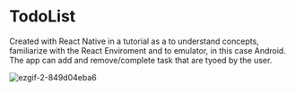 # TodoList 

Created with React Native in a tutorial as a to understand concepts, familiarize with the React Enviroment and 
to emulator, in this case Android. The app can add and remove/complete task that are tyoed by the user.


![ezgif-2-849d04eba6](https://user-images.githubusercontent.com/65458679/193944629-4a47c3ca-d2ca-4dd7-b53b-1ad1436a9913.gif)

